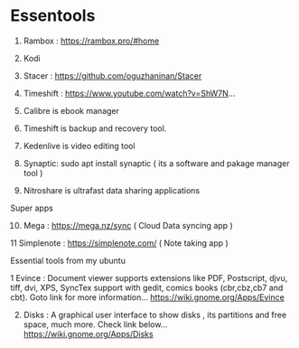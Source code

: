 # Essentools

1. Rambox : https://rambox.pro/#home
2. Kodi 
3. Stacer : https://github.com/oguzhaninan/Stacer
4. Timeshift : https://www.youtube.com/watch?v=ShW7N...

5. Calibre is ebook manager

6. Timeshift is backup and recovery tool.

7. Kedenlive is video editing tool

8. Synaptic: sudo apt install synaptic ( its a software and pakage manager tool )

9. Nitroshare is ultrafast data sharing applications


Super apps

10. Mega : https://mega.nz/sync   ( Cloud Data syncing app )

11 Simplenote : https://simplenote.com/   ( Note taking app )

Essential tools from my ubuntu 

1 Evince :  Document viewer supports extensions like PDF, Postscript, djvu, tiff, dvi, XPS, SyncTex support with gedit, comics books (cbr,cbz,cb7 and cbt). Goto link for more information...
 https://wiki.gnome.org/Apps/Evince

2. Disks : A graphical user interface to show disks , its partitions and free space, much more. Check link below... 
https://wiki.gnome.org/Apps/Disks
